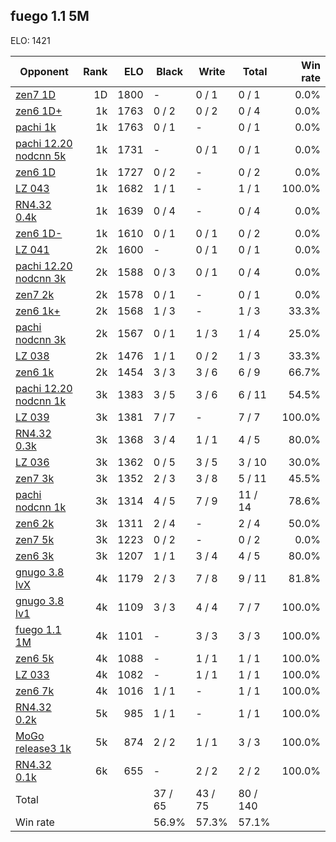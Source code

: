 ## fuego 1.1 5M ##

ELO: 1421

Opponent | Rank | ELO | Black | Write | Total | Win rate
---------|-----:|----:|-------|-------|-------|-------:
[zen7 1D](zen7%201D.md) | 1D | 1800 | - | 0 / 1 | 0 / 1 | 0.0%
[zen6 1D+](zen6%201D+.md) | 1k | 1763 | 0 / 2 | 0 / 2 | 0 / 4 | 0.0%
[pachi 1k](pachi%201k.md) | 1k | 1763 | 0 / 1 | - | 0 / 1 | 0.0%
[pachi 12.20 nodcnn 5k](pachi%2012.20%20nodcnn%205k.md) | 1k | 1731 | - | 0 / 1 | 0 / 1 | 0.0%
[zen6 1D](zen6%201D.md) | 1k | 1727 | 0 / 2 | - | 0 / 2 | 0.0%
[LZ 043](LZ%20043.md) | 1k | 1682 | 1 / 1 | - | 1 / 1 | 100.0%
[RN4.32 0.4k](RN4.32%200.4k.md) | 1k | 1639 | 0 / 4 | - | 0 / 4 | 0.0%
[zen6 1D-](zen6%201D-.md) | 1k | 1610 | 0 / 1 | 0 / 1 | 0 / 2 | 0.0%
[LZ 041](LZ%20041.md) | 2k | 1600 | - | 0 / 1 | 0 / 1 | 0.0%
[pachi 12.20 nodcnn 3k](pachi%2012.20%20nodcnn%203k.md) | 2k | 1588 | 0 / 3 | 0 / 1 | 0 / 4 | 0.0%
[zen7 2k](zen7%202k.md) | 2k | 1578 | 0 / 1 | - | 0 / 1 | 0.0%
[zen6 1k+](zen6%201k+.md) | 2k | 1568 | 1 / 3 | - | 1 / 3 | 33.3%
[pachi nodcnn 3k](pachi%20nodcnn%203k.md) | 2k | 1567 | 0 / 1 | 1 / 3 | 1 / 4 | 25.0%
[LZ 038](LZ%20038.md) | 2k | 1476 | 1 / 1 | 0 / 2 | 1 / 3 | 33.3%
[zen6 1k](zen6%201k.md) | 2k | 1454 | 3 / 3 | 3 / 6 | 6 / 9 | 66.7%
[pachi 12.20 nodcnn 1k](pachi%2012.20%20nodcnn%201k.md) | 3k | 1383 | 3 / 5 | 3 / 6 | 6 / 11 | 54.5%
[LZ 039](LZ%20039.md) | 3k | 1381 | 7 / 7 | - | 7 / 7 | 100.0%
[RN4.32 0.3k](RN4.32%200.3k.md) | 3k | 1368 | 3 / 4 | 1 / 1 | 4 / 5 | 80.0%
[LZ 036](LZ%20036.md) | 3k | 1362 | 0 / 5 | 3 / 5 | 3 / 10 | 30.0%
[zen7 3k](zen7%203k.md) | 3k | 1352 | 2 / 3 | 3 / 8 | 5 / 11 | 45.5%
[pachi nodcnn 1k](pachi%20nodcnn%201k.md) | 3k | 1314 | 4 / 5 | 7 / 9 | 11 / 14 | 78.6%
[zen6 2k](zen6%202k.md) | 3k | 1311 | 2 / 4 | - | 2 / 4 | 50.0%
[zen7 5k](zen7%205k.md) | 3k | 1223 | 0 / 2 | - | 0 / 2 | 0.0%
[zen6 3k](zen6%203k.md) | 3k | 1207 | 1 / 1 | 3 / 4 | 4 / 5 | 80.0%
[gnugo 3.8 lvX](gnugo%203.8%20lvX.md) | 4k | 1179 | 2 / 3 | 7 / 8 | 9 / 11 | 81.8%
[gnugo 3.8 lv1](gnugo%203.8%20lv1.md) | 4k | 1109 | 3 / 3 | 4 / 4 | 7 / 7 | 100.0%
[fuego 1.1 1M](fuego%201.1%201M.md) | 4k | 1101 | - | 3 / 3 | 3 / 3 | 100.0%
[zen6 5k](zen6%205k.md) | 4k | 1088 | - | 1 / 1 | 1 / 1 | 100.0%
[LZ 033](LZ%20033.md) | 4k | 1082 | - | 1 / 1 | 1 / 1 | 100.0%
[zen6 7k](zen6%207k.md) | 4k | 1016 | 1 / 1 | - | 1 / 1 | 100.0%
[RN4.32 0.2k](RN4.32%200.2k.md) | 5k | 985 | 1 / 1 | - | 1 / 1 | 100.0%
[MoGo release3 1k](MoGo%20release3%201k.md) | 5k | 874 | 2 / 2 | 1 / 1 | 3 / 3 | 100.0%
[RN4.32 0.1k](RN4.32%200.1k.md) | 6k | 655 | - | 2 / 2 | 2 / 2 | 100.0%
Total | | | 37 / 65 | 43 / 75 | 80 / 140 | 
Win rate| | | 56.9% | 57.3% | 57.1% | 

